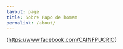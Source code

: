 ```yaml
---
layout: page
title: Sobre Papo de homem
permalink: /about/
---
```


(https://www.facebook.com/CAINFPUCRIO)

